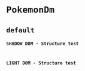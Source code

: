 # `PokemonDm`

## `default`

####   `SHADOW DOM - Structure test`

```html

```

####   `LIGHT DOM - Structure test`

```html

```

